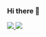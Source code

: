 ### Hi there 👋

<!--
**censodev/censodev** is a ✨ _special_ ✨ repository because its `README.md` (this file) appears on your GitHub profile.

Here are some ideas to get you started:

- 🔭 I’m currently working on ...
- 🌱 I’m currently learning ...
- 👯 I’m looking to collaborate on ...
- 🤔 I’m looking for help with ...
- 💬 Ask me about ...
- 📫 How to reach me: ...
- 😄 Pronouns: ...
- ⚡ Fun fact: ...
-->

<div>
  <a href="https://gitstalk.netlify.app/censodev">
    <img align="inherit" src="https://github-readme-stats.vercel.app/api?username=censodev&count_private=true&show_icons=true&theme=vue-dark">
    <img align="inherit" src="https://github-readme-stats.vercel.app/api/top-langs/?username=censodev&theme=vue-dark">
  </a
</div>
